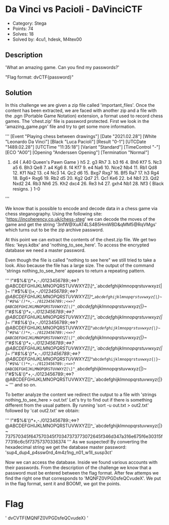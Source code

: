 # Da Vinci vs Pacioli - DaVinciCTF

- Category: Stega
- Points: 74
- Solves: 18
- Solved by: 4cu1, hdesk, M4tex00

## Description

'What an amazing game. Can you find my passwords?'

"Flag format: dvCTF{password}"

## Solution

In this challenge we are given a zip file called 'important_files'.
Once the content has been extracted, we are faced with another zip and a file with the .pgn (Portable Game Notation) extension, a format used to record chess games.
The 'chest.zip' file is password protected. First we look in the 'amazing_game.pgn' file and try to get some more information.

'''
[Event "Playing chess between drawings"]
[Date "2021.02.28"]
[White "Leonardo Da Vinci"]
[Black "Luca Pacioli"]
[Result "0-1"]
[UTCDate "1489.02.28"]
[UTCTime "11:35:18"]
[Variant "Standard"]
[TimeControl "-"]
[ECO "A00"]
[Opening "Anderssen Opening"]
[Termination "Normal"]

1. d4 { A40 Queen's Pawn Game } h5 2. g3 Rh7 3. b3 f6 4. Bh6 Kf7 5. Nc3 a5 6. Bh3 Qe8 7. a4 Kg6 8. f4 Kf7 9. e4 Na6 10. Nce2 Nb4 11. Rb1 Qd8 12. Kf1 Na2 13. c4 Nc3 14. Qc2 d6 15. Bxg7 Rxg7 16. Bf5 Ra7 17. h3 Rg4 18. Bg6+ Rxg6 19. Rb2 d5 20. Kg2 Qd7 21. Qc1 Ke6 22. b4 Nb1 23. Qd2 Nxd2 24. Rb3 Nh6 25. Kh2 dxc4 26. Re3 h4 27. gxh4 Nb1 28. Nf3 { Black resigns. } 1-0

'''

We know that is possible to encode and decode data in a chess game via chess steganography.
Using the following site: 'https://incoherency.co.uk/chess-steg' we can decode the moves of the game and get the string '3nfW@XuAT4LS4B5HmWBD&qMM5@RqVMgs' which turns out to be the zip archive password.

At this point we can extract the contents of the chest.zip file. We get two files: 'keys.kdbx' and 'nothing_to_see_here'.
To access the encrypted database we need a master password.

Even though the file is called "nothing to see here" we still tried to take a look. Also because the file has a large size.
The output of the command 'strings nothing_to_see_here' appears to return a repeating pattern.

'''
!"#$%&'()*+,-./0123456789:;<=>?@ABCDEFGHIJKLMNOPQRSTUVWXYZ[\]^_`abcdefghijklmnopqrstuvwxyz{|}~
!"#$%&'()*+,-./0123456789:;<=>?@ABCDEFGHIJKLMNOPQRSTUVWXYZ[\]^_`abcdefghijklmnopqrstuvwxyz{|}~
!"#$%&'()*+,-./0123456789:;<=>?@ABCDEFGHIJKLMNOPQRSTUVWXYZ[\]^_`abcdefghijklmnopqrstuvwxyz{|}~
!"#$%&'()*+,-./0123456789:;<=>?@ABCDEFGHIJKLMNOPQRSTUVWXYZ[\]^_`abcdefghijklmnopqrstuvwxyz{|}~
!"#$%&'()*+,-./0123456789:;<=>?@ABCDEFGHIJKLMNOPQRSTUVWXYZ[\]^_`abcdefghijklmnopqrstuvwxyz{|}~
!"#$%&'()*+,-./0123456789:;<=>?@ABCDEFGHIJKLMNOPQRSTUVWXYZ[\]^_`abcdefghijklmnopqrstuvwxyz{|}~
!"#$%&'()*+,-./0123456789:;<=>?@ABCDEFGHIJKLMNOPQRSTUVWXYZ[\]^_`abcdefghijklmnopqrstuvwxyz{|}~
!"#$%&'()*+,-./0123456789:;<=>?@ABCDEFGHIJKLMNOPQRSTUVWXYZ[\]^_`abcdefghijklmnopqrstuvwxyz{|}~
!"#$%&'()*+,-./0123456789:;<=>?@ABCDEFGHIJKLMNOPQRSTUVWXYZ[\]^_`abcdefghijklmnopqrstuvwxyz{|}~
!"#$%&'()*+,-./0123456789:;<=>?@ABCDEFGHIJKLMNOPQRSTUVWXYZ[\]^_`abcdefghijklmnopqrstuvwxyz{|}~ 
'''
and so on.

To better analyze the content we redirect the output to a file with 'strings nothing_to_see_here > out.txt'
Let's try to find out if there is something different from the usual pattern.
By running 'sort -u out.txt > out2.txt' followed by 'cat out2.txt' we obtain:

'''
 !"#$%&'()*+,-./0123456789:;<=>?@ABCDEFGHIJKLMNOPQRSTUVWXYZ[\]^_`abcdefghijklmnopqrstuvwxyz{|}~
737570345f647570345f70347373773072645f346d347a316e675f6e30315f77316c6c5f73757370336374
''' 
As we suspected!
By converting the hexadecimal string we get the database master password: 'sup4_dup4_p4ssw0rd_4m4z1ng_n01_w1ll_susp3ct'

Now we can access the database. Inside we found various accounts with their passwords. From the description of the challenge we know that a password must be entered between the flag format.
After few attemps we find the right one that corresponds to 'MQNFZ0VPGDsfeQCvudeX'.
We put in the flag format, sent it and BOOM!, we got the points.

# Flag

' dvCVTF{MQNFZ0VPGDsfeQCvudeX} ' 
